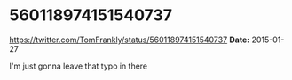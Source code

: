 # 560118974151540737
https://twitter.com/TomFrankly/status/560118974151540737
**Date:** 2015-01-27

I'm just gonna leave that typo in there
